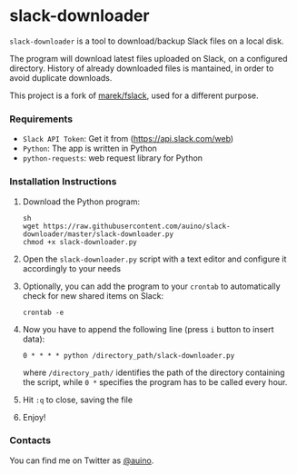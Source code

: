 # slack-downloader

`slack-downloader` is a tool to download/backup Slack files on a local disk.

The program will download latest files uploaded on Slack, on a configured directory.
History of already downloaded files is mantained, in order to avoid duplicate downloads.

This project is a fork of [marek/fslack](https://github.com/marek/fslack), used for a different purpose.

### Requirements

* `Slack API Token`: Get it from (https://api.slack.com/web)
* `Python`: The app is written in Python
* `python-requests`: web request library for Python

### Installation Instructions

1. Download the Python program:

   ```
   sh
   wget https://raw.githubusercontent.com/auino/slack-downloader/master/slack-downloader.py
   chmod +x slack-downloader.py
   ```

2. Open the `slack-downloader.py` script with a text editor and configure it accordingly to your needs
3. Optionally, you can add the program to your `crontab` to automatically check for new shared items on Slack:

   ```
   crontab -e
   ```

4. Now you have to append the following line (press `i` button to insert data):

   ```
   0 * * * * python /directory_path/slack-downloader.py
   ```

   where `/directory_path/` identifies the path of the directory containing the script, while `0 *` specifies the program has to be called every hour.
5. Hit `:q` to close, saving the file
6. Enjoy!

### Contacts ###

You can find me on Twitter as [@auino](https://twitter.com/auino).
